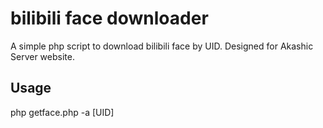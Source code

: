 # bilibili face downloader

A simple php script to download bilibili face by UID. 
Designed for Akashic Server website.

## Usage

php getface.php -a [UID]
